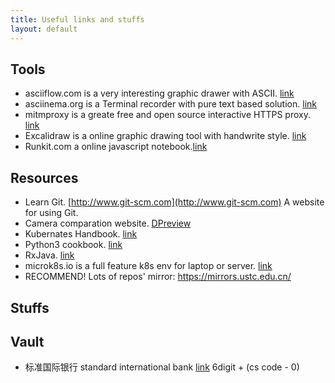 ```yaml
---
title: Useful links and stuffs
layout: default
---
```


## Tools
+ asciiflow.com is a very interesting graphic drawer with ASCII. [link](https://asciiflow.com)
+ asciinema.org is a Terminal recorder with pure text based solution. [link](https://asciinema.org)
+ mitmproxy is a greate free and open source interactive HTTPS proxy. [link](https://mitmproxy.org)
+ Excalidraw is a online graphic drawing tool with handwrite style. [link](https://excalidraw.com)
+ Runkit.com a online javascript notebook.[link](http://runkit.com)

## Resources
+ Learn Git. [http://www.git-scm.com](http://www.git-scm.com) A website for using Git.
+ Camera comparation website. [DPreview](http://www.dpreview.com) 
+ Kubernates Handbook. [link](https://jimmysong.io/kubernetes-handbook/)
+ Python3 cookbook. [link](http://python3-cookbook.readthedocs.io/zh_CN/latest/)
+ RxJava. [link](http://gank.io/post/560e15be2dca930e00da1083#toc_1)
+ microk8s.io is a full feature k8s env for laptop or server. [link](https://microk8s.io)
+ RECOMMEND! Lots of repos' mirror: https://mirrors.ustc.edu.cn/


## Stuffs


## Vault
+ 标准国际银行 standard international bank [link](https://ebank.standardintbank.com) 6digit + (cs code - 0)


